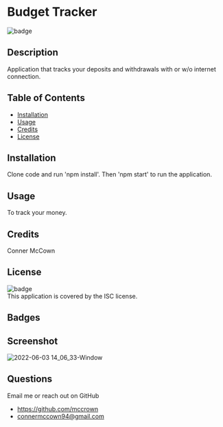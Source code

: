 # Budget Tracker

  ![badge](https://img.shields.io/badge/license-ISC-brightgreen)<br />

  ## Description 
  Application that tracks your deposits and withdrawals with or w/o internet connection.

  ## Table of Contents

  * [Installation](#installation)
  * [Usage](#usage)
  * [Credits](#credits)
  * [License](#license)

  ## Installation
  Clone code and run 'npm install'. Then 'npm start' to run the application.

  ## Usage
  To track your money.
  

  ## Credits
  Conner McCown

  ## License
  ![badge](https://img.shields.io/badge/license-ISC-brightgreen)
  <br />
  This application is covered by the ISC license.  

  ## Badges

  ## Screenshot
  ![2022-06-03 14_06_33-Window](https://user-images.githubusercontent.com/6404921/171944547-417f330c-e6b6-4955-9f47-87cef670a755.jpg)
  
  

  ## Questions
  Email me or reach out on GitHub
  * https://github.com/mccrown
  * connermccown94@gmail.com